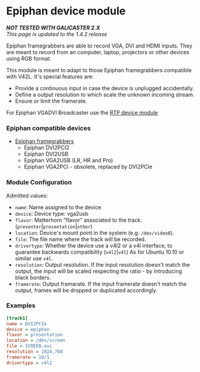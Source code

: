 
Epiphan device module
=====================

**_NOT TESTED WITH GALICASTER 2.X_**  
*This page is updated to the 1.4.2 release*

Epiphan framegrabbers are able to record VGA, DVI and HDMI inputs. They are meant to record from an computer, laptop, projectors or other devices using RGB format.

This module is meant to adapt to those Epiphan framegrabbers compatible with V42L. It's special features are:

* Provide a continuous input in case the device is unplugged accidentally.
* Define a output resolution to which scale the unknown incoming stream.
* Ensure or limit the framerate.

For Epiphan VGADVI Broadcaster use the [RTP device module](RTP.md)

### Epiphan compatible devices
* [Epiphan framegrabbers](Devices/Epiphan.md)
  * Epiphan DVI2PCI2
  * Epiphan DVI2USB
  * Epiphan VGA2USB (LR, HR and Pro)
  * Epiphan VGA2PCI - obsolete, replaced by DVI2PCIe

### Module Configuration
Admitted values:
* `name`: Name assigned to the device.
* `device`: Device type: vga2usb
* `flavor`: Matterhorn "flavor" associated to the track. (`presenter`|`presentation`|`other`)
* `location`: Device's mount point in the system (e.g. `/dev/video0`).
* `file`: The file name where the track will be recorded.
* `drivertype`: Whether the device use a v4l2 or a v4l interface, to guarantee backwards compatibility (`v4l2`|`v4l`)
As for Ubuntu 10.10 or similar use `v4l`.
* `resolution`: Output resolution. If the input resolution doesn't match the output, the input will be scaled respecting the ratio - by introducing black borders.
* `framerate`: Output framarate. If the input framerate doesn't match the output, frames will be dropped or duplicated accordingly.

### Examples
```ini
[track1]
name = DVI2PCIe
device = epiphan
flavor = presentation
location = /dev/screen
file = SCREEN.avi
resolution = 1024,768
framerate = 10/1
drivertype = v4l2
```
